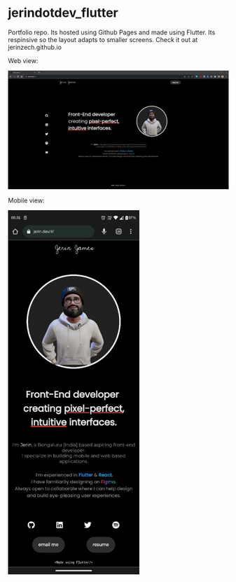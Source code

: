 # jerindotdev_flutter

Portfolio repo. Its hosted using Github Pages and made using Flutter. Its respinsive so the layout adapts to smaller screens. Check it out at jerinzech.github.io

Web view: <br />

<img alt='web view of the website' src='https://github.com/jerinzech/jerindotdev_flutter/blob/3e44de0acc042894ce35444c7f0d5735c6f5d0d4/jerindotdev_flutter_web.png' width='800'>
 <br />
 
Mobile view: <br />


<img alt='web view of the website' src='https://github.com/jerinzech/jerindotdev_flutter/blob/3e44de0acc042894ce35444c7f0d5735c6f5d0d4/jerindotdev_flutter_mobile.jpg' width='300'>
